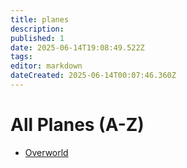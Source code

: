 ```yaml
---
title: planes
description: 
published: 1
date: 2025-06-14T19:08:49.522Z
tags: 
editor: markdown
dateCreated: 2025-06-14T00:07:46.360Z
---
```


# All Planes (A-Z)


* [Overworld](/planes/overworld/overworld)
